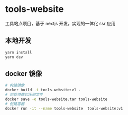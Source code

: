 # tools-website

工具站点项目，基于 nextjs 开发，实现的一体化 ssr 应用

## 本地开发

```bash
yarn install
yarn dev
```

## docker 镜像

```bash
# 构建镜像
docker build -t tools-website:v1 .
# 到处镜像到压缩文件
docker save -o tools-website.tar tools-website
# 创建容器
docker run -it --name tools-website  tools-website:v1
```

